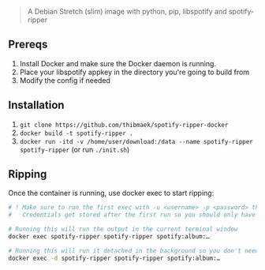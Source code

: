 > A Debian Stretch (slim) image with python, pip, libspotify and spotify-ripper

## Prereqs
1. Install Docker and make sure the Docker daemon is running.
2. Place your libspotify appkey in the directory you're going to build from
3. Modify the config if needed

## Installation
1. `git clone https://github.com/thibmaek/spotify-ripper-docker`
2. `docker build -t spotify-ripper .`
3. `docker run -itd -v /home/user/download:/data --name spotify-ripper spotify-ripper` (or run `./init.sh`)

## Ripping
Once the container is running, use docker exec to start ripping:

```bash
# ! Make sure to run the first exec with -u <username> -p <password> the first time.
#   Credentials get stored after the first run so you should only have to pass these flags once.

# Running this will run the output in the current terminal window
docker exec spotify-ripper spotify-ripper spotify:album:…

# Running this will run it detached in the background so you don't need to keep a terminal open
docker exec -d spotify-ripper spotify-ripper spotify:album:…
```
